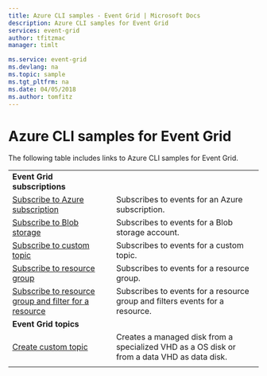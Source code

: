 ```yaml
---
title: Azure CLI samples - Event Grid | Microsoft Docs
description: Azure CLI samples for Event Grid
services: event-grid
author: tfitzmac
manager: timlt

ms.service: event-grid
ms.devlang: na
ms.topic: sample
ms.tgt_pltfrm: na
ms.date: 04/05/2018
ms.author: tomfitz
---
```

# Azure CLI samples for Event Grid

The following table includes links to Azure CLI samples for Event Grid.

| | |
|-|-|
|**Event Grid subscriptions**||
| [Subscribe to Azure subscription](scripts/event-grid-cli-azure-subscription.md)| Subscribes to events for an Azure subscription. |
| [Subscribe to Blob storage](scripts/event-grid-cli-blob.md)| Subscribes to events for a Blob storage account. |
| [Subscribe to custom topic](scripts/event-grid-cli-subscribe-custom-topic.md)| Subscribes to events for a custom topic. |
| [Subscribe to resource group](scripts/event-grid-cli-resource-group.md)| Subscribes to events for a resource group. |
| [Subscribe to resource group and filter for a resource](scripts/event-grid-cli-resource-group-filter.md)| Subscribes to events for a resource group and filters events for a resource. |
|**Event Grid topics**||
| [Create custom topic](scripts/event-grid-cli-create-custom-topic.md) | Creates a managed disk from a specialized VHD as a OS disk or from a data VHD as data disk.  |
| | |
